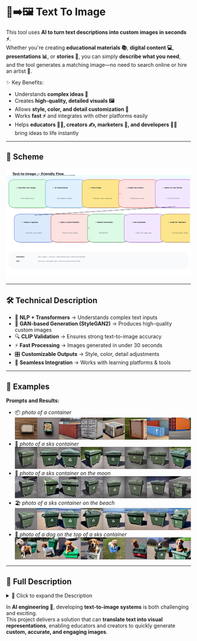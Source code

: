 # 📝➡️🖼️ Text To Image

This tool uses **AI to turn text descriptions into custom images in seconds ⚡**.  
Whether you're creating **educational materials 📚**, **digital content 💻**, **presentations 📊**, or **stories 📖**, you can simply **describe what you need**, and the tool generates a matching image—no need to search online or hire an artist 🎨.

✨ Key Benefits:
- Understands **complex ideas 🤯**
- Creates **high-quality, detailed visuals 🖼️**
- Allows **style, color, and detail customization 🎨**
- Works **fast ⚡** and integrates with other platforms easily
- Helps **educators 👩‍🏫, creators ✍️, marketers 📢, and developers 👨‍💻** bring ideas to life instantly

---

## 📌 Scheme

<img src="./img/img-1.png" alt="Scheme">

---

## 🛠️ Technical Description

- 🧠 **NLP + Transformers** → Understands complex text inputs
- 🎨 **GAN-based Generation (StyleGAN2)** → Produces high-quality custom images
- 🔍 **CLIP Validation** → Ensures strong text-to-image accuracy
- ⚡ **Fast Processing** → Images generated in under 30 seconds
- 🎛️ **Customizable Outputs** → Style, color, detail adjustments
- 🔗 **Seamless Integration** → Works with learning platforms & tools

---

## 📂 Examples

**Prompts and Results:**
- 📦 *photo of a container*
   <img src="./img/img-2.jpg" alt="image">
- 🚢 *photo of a sks container*
  <img src="./img/img-3.jpg" alt="image">
- 🌙 *photo of a sks container on the moon*
   <img src="./img/img-4.jpg" alt="image">
- 🏖️ *photo of a sks container on the beach*
   <img src="./img/img-5.jpg" alt="image">
- 🐶 *photo of a dog on the top of a sks container*
   <img src="./img/img-6.jpg" alt="image">


---

## 📖 Full Description
<details>
<summary>📖 Click to expand the Description

In **AI engineering 🚀**, developing **text-to-image systems** is both challenging and exciting.  
This project delivers a solution that can **translate text into visual representations**, enabling educators and creators to quickly generate **custom, accurate, and engaging images**.

</summary>

---

## ❌ Problem

Educators often face challenges:
- 🔎 Difficulty finding **exact images** to fit lessons
- ⏳ Time wasted searching or commissioning artwork
- 💸 Costs of custom illustrations
- 📉 Low engagement when visuals don’t match content

Subjects like **science 🔬, history 🏺, and literature 📖** require visuals to explain complex ideas. Without the right images, **students lose interest and struggle to understand concepts**.

---

## ✅ Solution

We built an **AI-driven framework 🤖** to automatically generate images from text:

- 🧠 **NLP Models & Transformers** → Understand text inputs from educators
- 🎨 **GANs (StyleGAN2)** → Convert descriptions into high-quality, realistic images
- 🔍 **CLIP Validation** → Ensures accuracy between text & images
- ⚡ **Real-Time Speed** → Generates images in <30 seconds
- 🎛️ **Customization Options** → Style, color, and complexity adjustments
- 🔗 **Seamless Platform Integration** → Works directly in learning tools

👉 This allows **teachers to instantly create custom visuals** for lessons, improving student engagement and comprehension.

---

## ⚙️ Process

1. 📊 **Data Collection & Preprocessing**
    - Collected thousands of educational images with text descriptions
    - Standardized sizes, cleaned metadata

2. 🧠 **Choosing the Right Models**
    - **GPT-3** for text understanding
    - **StyleGAN2** for image generation

3. 🎓 **Training the System**
    - Fine-tuned models on educational data
    - Used adversarial training for realism

4. 🔍 **Ensuring Text-Image Match**
    - Added **CLIP** to validate alignment between text & generated image

5. 🛠️ **Optimization & Testing**
    - Improved speed & scalability
    - Collected feedback from educators for real-world validation

---

## 🏆 Achievements

- 📸 **10,000+ images generated** across various subjects
- 🎯 **90% accuracy** between text & visuals
- ⚡ **30-second generation time** for real-time teaching use
- 👩‍🏫 **500+ educators tested**, with positive feedback
- 🚀 Proven potential to **transform digital education**

---

## 🚀 Future Improvements & Scope

- ⚡ **Model Optimization** → Even faster generation times
- 📚 **Dataset Expansion** → Broader educational subjects
- 🌎 **Multilingual Support** → More global reach
- 🔗 **Integration** → Plug into LMS & edtech platforms
- 🎨 **Enhanced Customization** → Style, detail, and color control

---

## 📚 References

1. 📄 Radford, A., Metz, L., & Chintala, S. (2016). [Unsupervised Representation Learning with Deep Convolutional GANs](https://arxiv.org/abs/1511.06434)
2. 🎨 Xu, T., Zhang, P., Huang, Q., Zhang, H., & Gan, Z. (2018). [AttnGAN: Fine-grained Text-to-Image Generation](https://arxiv.org/abs/1711)
3. 🖼️ Zhang, H., Xu, T., Li, H., Zhang, S., Huang, X., Wang, X., & Metaxas, D. (2018). [StackGAN++: Realistic Image Synthesis](https://arxiv.org/abs/1710.10916)
4. 🛠️ Salimans, T., Goodfellow, I., Zaremba, W., Cheung, V., Radford, A., & Chen, X. (2016). [Improved Techniques for Training GANs](https://arxiv.org/abs/1606.03498)
5. 🧠 Karras, T., Aila, T., Laine, S., & Lehtinen, J. (2019). [Analyzing & Improving StyleGAN](https://arxiv.org/abs/1912.04958)

</details>

